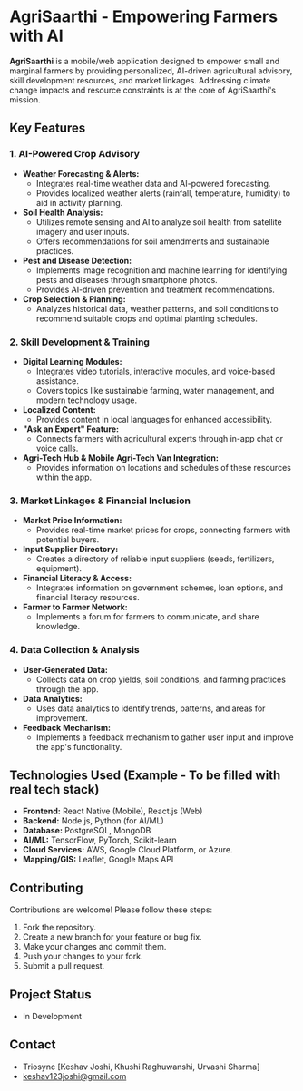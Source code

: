 # AgriSaarthi - Empowering Farmers with AI

**AgriSaarthi** is a mobile/web application designed to empower small and marginal farmers by providing personalized, AI-driven agricultural advisory, skill development resources, and market linkages. Addressing climate change impacts and resource constraints is at the core of AgriSaarthi's mission.

## Key Features

### 1. AI-Powered Crop Advisory

* **Weather Forecasting & Alerts:**
    * Integrates real-time weather data and AI-powered forecasting.
    * Provides localized weather alerts (rainfall, temperature, humidity) to aid in activity planning.
* **Soil Health Analysis:**
    * Utilizes remote sensing and AI to analyze soil health from satellite imagery and user inputs.
    * Offers recommendations for soil amendments and sustainable practices.
* **Pest and Disease Detection:**
    * Implements image recognition and machine learning for identifying pests and diseases through smartphone photos.
    * Provides AI-driven prevention and treatment recommendations.
* **Crop Selection & Planning:**
    * Analyzes historical data, weather patterns, and soil conditions to recommend suitable crops and optimal planting schedules.

### 2. Skill Development & Training

* **Digital Learning Modules:**
    * Integrates video tutorials, interactive modules, and voice-based assistance.
    * Covers topics like sustainable farming, water management, and modern technology usage.
* **Localized Content:**
    * Provides content in local languages for enhanced accessibility.
* **"Ask an Expert" Feature:**
    * Connects farmers with agricultural experts through in-app chat or voice calls.
* **Agri-Tech Hub & Mobile Agri-Tech Van Integration:**
    * Provides information on locations and schedules of these resources within the app.

### 3. Market Linkages & Financial Inclusion

* **Market Price Information:**
    * Provides real-time market prices for crops, connecting farmers with potential buyers.
* **Input Supplier Directory:**
    * Creates a directory of reliable input suppliers (seeds, fertilizers, equipment).
* **Financial Literacy & Access:**
    * Integrates information on government schemes, loan options, and financial literacy resources.
* **Farmer to Farmer Network:**
    * Implements a forum for farmers to communicate, and share knowledge.

### 4. Data Collection & Analysis

* **User-Generated Data:**
    * Collects data on crop yields, soil conditions, and farming practices through the app.
* **Data Analytics:**
    * Uses data analytics to identify trends, patterns, and areas for improvement.
* **Feedback Mechanism:**
    * Implements a feedback mechanism to gather user input and improve the app's functionality.

## Technologies Used (Example - To be filled with real tech stack)

* **Frontend:** React Native (Mobile), React.js (Web)
* **Backend:** Node.js, Python (for AI/ML)
* **Database:** PostgreSQL, MongoDB
* **AI/ML:** TensorFlow, PyTorch, Scikit-learn
* **Cloud Services:** AWS, Google Cloud Platform, or Azure.
* **Mapping/GIS:** Leaflet, Google Maps API


## Contributing

Contributions are welcome! Please follow these steps:

1.  Fork the repository.
2.  Create a new branch for your feature or bug fix.
3.  Make your changes and commit them.
4.  Push your changes to your fork.
5.  Submit a pull request.


## Project Status

* In Development

## Contact

* Triosync [Keshav Joshi, Khushi Raghuwanshi, Urvashi Sharma]
* keshav123joshi@gmail.com
